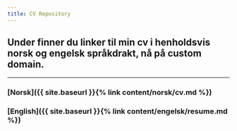 ```yaml
---
title: CV Repository
---
```


## Under finner du linker til min cv i henholdsvis norsk og engelsk språkdrakt, nå på custom domain.

***

### [Norsk]({{ site.baseurl }}{% link  content/norsk/cv.md %})
### [English]({{ site.baseurl }}{% link  content/engelsk/resume.md %})